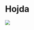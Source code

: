 # Hojda
<a href="https://www.youtube.com/watch?v=IBH4g_ua5es"><img src="https://media1.tenor.com/images/ce52606293142a2bd11cda1d3f0dc12c/tenor.gif?itemid=5184314"></a>
